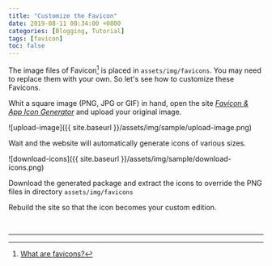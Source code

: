 ```yaml
---
title: "Customize the Favicon"
date: 2019-08-11 00:34:00 +0800
categories: [Blogging, Tutorial]
tags: [favicon]
toc: false
---
```


The image files of Favicon[^favicon] is placed in `assets/img/favicons`. You may need to replace them with your own. So let's see how to customize these Favicons.

Whit a square image (PNG, JPG or GIF) in hand, open the site [*Favicon & App Icon Generator*](https://www.favicon-generator.org/) and upload your original image.

![upload-image]({{ site.baseurl }}/assets/img/sample/upload-image.png)

Wait and the website will automatically generate icons of various sizes.

![download-icons]({{ site.baseurl }}/assets/img/sample/download-icons.png)

Download the generated package and extract the icons to override the PNG files in directory `assets/img/favicons`


Rebuild the site so that the icon becomes your custom edition.


<br>

***

[^favicon]: [What are favicons?](https://www.favicon-generator.org/about/)